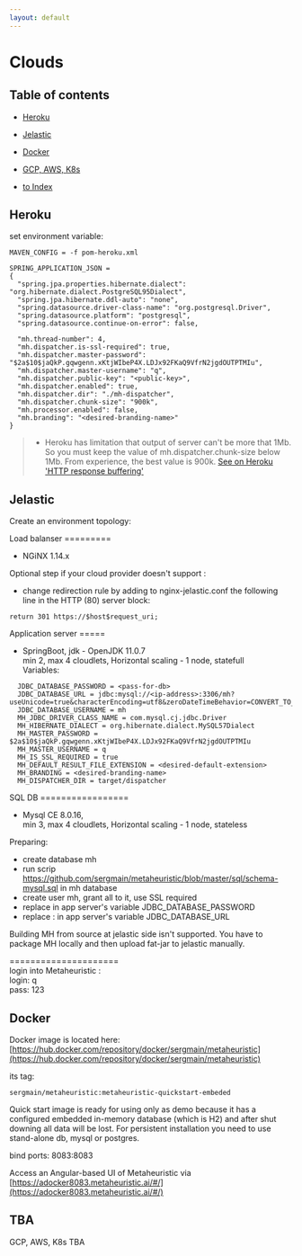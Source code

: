 ```yaml
---
layout: default
---
```

# Clouds 

## Table of contents

- [Heroku](#heroku)
- [Jelastic](#jelastic)
- [Docker](#docker)
- [GCP, AWS, K8s](#tba)

- [to Index](/index)


## Heroku
set environment variable:
```text
MAVEN_CONFIG = -f pom-heroku.xml

SPRING_APPLICATION_JSON =   
{  
  "spring.jpa.properties.hibernate.dialect": "org.hibernate.dialect.PostgreSQL95Dialect",    
  "spring.jpa.hibernate.ddl-auto": "none",  
  "spring.datasource.driver-class-name": "org.postgresql.Driver",  
  "spring.datasource.platform": "postgresql",  
  "spring.datasource.continue-on-error": false,  
  
  "mh.thread-number": 4,  
  "mh.dispatcher.is-ssl-required": true,  
  "mh.dispatcher.master-password": "$2a$10$jaQkP.gqwgenn.xKtjWIbeP4X.LDJx92FKaQ9VfrN2jgdOUTPTMIu",  
  "mh.dispatcher.master-username": "q",  
  "mh.dispatcher.public-key": "<public-key>",  
  "mh.dispatcher.enabled": true,  
  "mh.dispatcher.dir": "./mh-dispatcher",  
  "mh.dispatcher.chunk-size": "900k",  
  "mh.processor.enabled": false,  
  "mh.branding": "<desired-branding-name>"
}  
```

> - Heroku has limitation that output of server can't be more that 1Mb. 
So you must keep the value of mh.dispatcher.chunk-size below 1Mb. From experience, the best value is 900k.
[See on Heroku 'HTTP response buffering'](https://devcenter.heroku.com/articles/http-routing#response-buffering)   


## Jelastic
Create an environment topology:

Load balanser =========
- NGiNX 1.14.x

Optional step if your cloud provider doesn't support :
- change redirection rule by adding to nginx-jelastic.conf the following line in the HTTP (80) server block:
```
return 301 https://$host$request_uri;
```

Application server =====  
- SpringBoot, jdk - OpenJDK 11.0.7  
  min 2, max 4 cloudlets, Horizontal scaling - 1 node, statefull  
  Variables:  
```text
  JDBC_DATABASE_PASSWORD = <pass-for-db>  
  JDBC_DATABASE_URL = jdbc:mysql://<ip-address>:3306/mh?useUnicode=true&characterEncoding=utf8&zeroDateTimeBehavior=CONVERT_TO_NULL&autoReconnect=true&failOverReadOnly=false&maxReconnects=10&useJDBCCompliantTimezoneShift=true&useLegacyDatetimeCode=false&serverTimezone=America/Los_Angeles&allowPublicKeyRetrieval=true    
  JDBC_DATABASE_USERNAME = mh  
  MH_JDBC_DRIVER_CLASS_NAME = com.mysql.cj.jdbc.Driver    
  MH_HIBERNATE_DIALECT = org.hibernate.dialect.MySQL57Dialect    
  MH_MASTER_PASSWORD = $2a$10$jaQkP.gqwgenn.xKtjWIbeP4X.LDJx92FKaQ9VfrN2jgdOUTPTMIu    
  MH_MASTER_USERNAME = q  
  MH_IS_SSL_REQUIRED = true  
  MH_DEFAULT_RESULT_FILE_EXTENSION = <desired-default-extension>  
  MH_BRANDING = <desired-branding-name>  
  MH_DISPATCHER_DIR = target/dispatcher  
```


SQL DB =================
- Mysql CE 8.0.16,  
  min 3, max 4 cloudlets, Horizontal scaling - 1 node, stateless  

Preparing:
- create database mh   
- run scrip https://github.com/sergmain/metaheuristic/blob/master/sql/schema-mysql.sql in mh database   
- create user mh, grant all to it, use SSL required   
- replace <pass-for-db> in app server's variable JDBC_DATABASE_PASSWORD  
- replace <ip-address>: in app server's variable JDBC_DATABASE_URL   
   

Building MH from source at jelastic side isn't supported. 
You have to package MH locally and then upload fat-jar to jelastic manually. 


=====================  
login into Metaheuristic :  
login: q  
pass: 123  


## Docker
Docker image is located here:
[https://hub.docker.com/repository/docker/sergmain/metaheuristic](https://hub.docker.com/repository/docker/sergmain/metaheuristic)

its tag: 
```text
sergmain/metaheuristic:metaheuristic-quickstart-embeded
```

Quick start image is ready for using only as demo because it has 
a configured embedded in-memory database (which is H2) and after shut downing all data will be lost.
For persistent installation you need to use stand-alone db, mysql or postgres.

bind ports: 8083:8083

Access an Angular-based UI of Metaheuristic via
[https://adocker8083.metaheuristic.ai/#/](https://adocker8083.metaheuristic.ai/#/)


## TBA 
GCP, AWS, K8s
TBA

